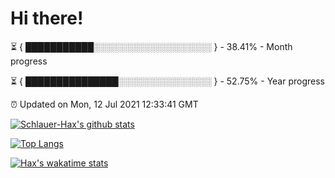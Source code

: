 # Hi there!

⏳ { ███████████░░░░░░░░░░░░░░░░░░░ } - 38.41% - Month progress

⏳ { ███████████████░░░░░░░░░░░░░░░ } - 52.75% - Year progress

⏰ Updated on Mon, 12 Jul 2021 12:33:41 GMT


[![Schlauer-Hax's github stats](https://github-readme-stats.vercel.app/api?username=Schlauer-Hax&show_icons=true&theme=dark&count_private=true)](https://github.com/Schlauer-Hax)


[![Top Langs](https://github-readme-stats.vercel.app/api/top-langs/?username=Schlauer-Hax&layout=compact&theme=dark)](https://github.com/Schlauer-Hax?tab=repositories)


[![Hax's wakatime stats](https://github-readme-stats.vercel.app/api/wakatime?username=Hax&theme=dark)](https://wakatime.com/@Hax)

